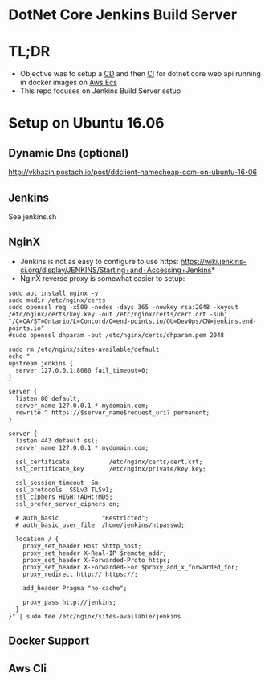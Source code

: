 # DotNet Core Jenkins Build Server #

# TL;DR
* Objective was to setup a [CD](https://en.wikipedia.org/wiki/Continuous_delivery) and then [CI](https://en.wikipedia.org/wiki/Continuous_integration) for dotnet core web api running in docker images on [Aws Ecs](http://docs.aws.amazon.com/AmazonECS/latest/developerguide/Welcome.html)
* This repo focuses on Jenkins Build Server setup

# Setup on Ubuntu 16.06

## Dynamic Dns (optional)
http://vkhazin.postach.io/post/ddclient-namecheap-com-on-ubuntu-16-06

## Jenkins
See jenkins.sh

## NginX
* Jenkins is not as easy to configure to use https: https://wiki.jenkins-ci.org/display/JENKINS/Starting+and+Accessing+Jenkins*
* NginX reverse proxy is somewhat easier to setup:
```
sudo apt install nginx -y
sudo mkdir /etc/nginx/certs
sudo openssl req -x509 -nodes -days 365 -newkey rsa:2048 -keyout /etc/nginx/certs/key.key -out /etc/nginx/certs/cert.crt -subj "/C=CA/ST=Ontario/L=Concord/O=end-points.io/OU=DevOps/CN=jenkins.end-points.io"
#sudo openssl dhparam -out /etc/nginx/certs/dhparam.pem 2048

sudo rm /etc/nginx/sites-available/default
echo "
upstream jenkins {
  server 127.0.0.1:8080 fail_timeout=0;
}

server {
  listen 80 default;
  server_name 127.0.0.1 *.mydomain.com;
  rewrite ^ https://$server_name$request_uri? permanent;
}

server {
  listen 443 default ssl;
  server_name 127.0.0.1 *.mydomain.com;

  ssl_certificate           /etc/nginx/certs/cert.crt;
  ssl_certificate_key       /etc/nginx/private/key.key;

  ssl_session_timeout  5m;
  ssl_protocols  SSLv3 TLSv1;
  ssl_ciphers HIGH:!ADH:!MD5;
  ssl_prefer_server_ciphers on;

  # auth_basic            "Restricted";
  # auth_basic_user_file  /home/jenkins/htpasswd;

  location / {
    proxy_set_header Host $http_host;
    proxy_set_header X-Real-IP $remote_addr;
    proxy_set_header X-Forwarded-Proto https;
    proxy_set_header X-Forwarded-For $proxy_add_x_forwarded_for;
    proxy_redirect http:// https://;

    add_header Pragma "no-cache";

    proxy_pass http://jenkins;
  }
}" | sudo tee /etc/nginx/sites-available/jenkins
```

## Docker Support


## Aws Cli
